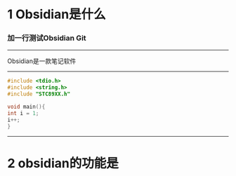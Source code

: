 
# 1 Obsidian是什么

### 加一行测试Obsidian Git

***
Obsidian是一款笔记软件

***

```C
#include <tdio.h>
#include <string.h>
#include "STC89XX.h"

void main(){
int i = 1;
i++;
}
```

***

# 2 obsidian的功能是


